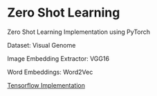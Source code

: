 # Zero Shot Learning
Zero Shot Learning Implementation using PyTorch

Dataset: Visual Genome

Image Embedding Extractor: VGG16

Word Embeddings: Word2Vec

[Tensorflow Implementation](https://github.com/cetinsamet/zero-shot-learning)
